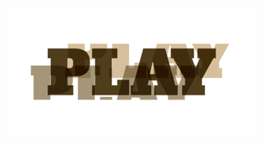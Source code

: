 <style>
    #outer {
      text-align: center;
    }

    #inner {
      display: inline-block;
    }
</style>

<div id="outer">
    <div id="inner">
        <a href="https://geb-front.onrender.com/"><img alt="PLAY" src="./PLAY.svg"></a>
    </div>
</div>